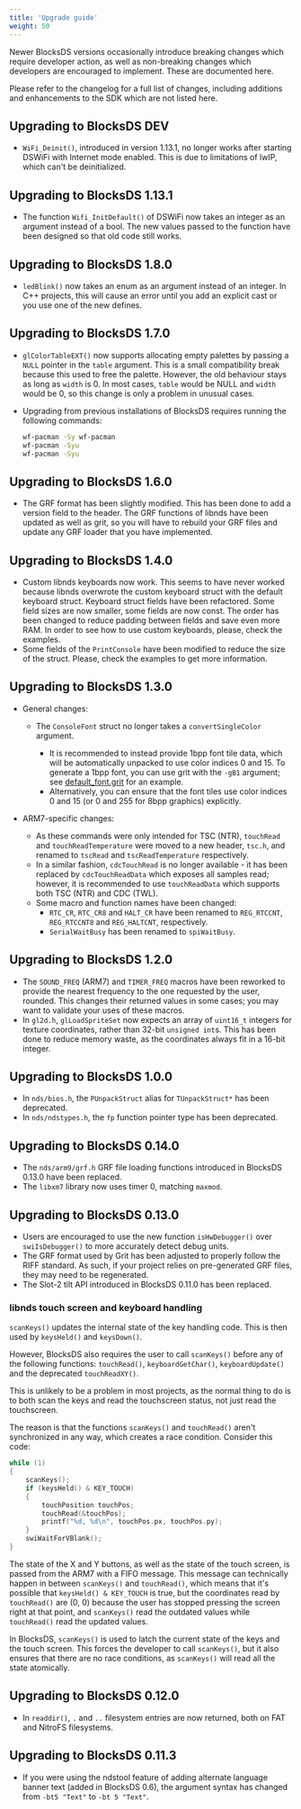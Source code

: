 ```yaml
---
title: 'Upgrade guide'
weight: 50
---
```


Newer BlocksDS versions occasionally introduce breaking changes which require
developer action, as well as non-breaking changes which developers are encouraged
to implement. These are documented here.

Please refer to the changelog for a full list of changes, including additions
and enhancements to the SDK which are not listed here.

## Upgrading to BlocksDS DEV

* `WiFi_Deinit()`, introduced in version 1.13.1, no longer works after starting
  DSWiFi with Internet mode enabled. This is due to limitations of lwIP, which
  can't be deinitialized.

## Upgrading to BlocksDS 1.13.1

* The function `Wifi_InitDefault()` of DSWiFi now takes an integer as an
  argument instead of a bool.  The new values passed to the function have been
  designed so that old code still works.

## Upgrading to BlocksDS 1.8.0

* `ledBlink()` now takes an enum as an argument instead of an integer. In C++
   projects, this will cause an error until you add an explicit cast or you use
   one of the new defines.

## Upgrading to BlocksDS 1.7.0

* `glColorTableEXT()` now supports allocating empty palettes by passing a
  `NULL` pointer in the `table` argument. This is a small compatibility break
  because this used to free the palette. However, the old behaviour stays as
  long as `width` is 0. In most cases, `table` would be NULL and `width` would
  be 0, so this change is only a problem in unusual cases.
* Upgrading from previous installations of BlocksDS requires running the
  following commands:

  ```bash
  wf-pacman -Sy wf-pacman
  wf-pacman -Syu
  wf-pacman -Syu
  ```

## Upgrading to BlocksDS 1.6.0

* The GRF format has been slightly modified. This has been done to add a version
  field to the header. The GRF functions of libnds have been updated as well as
  grit, so you will have to rebuild your GRF files and update any GRF loader
  that you have implemented.

## Upgrading to BlocksDS 1.4.0

* Custom libnds keyboards now work. This seems to have never worked because
  libnds overwrote the custom keyboard struct with the default keyboard struct.
  Keyboard struct fields have been refactored. Some field sizes are now smaller,
  some fields are now const. The order has been changed to reduce padding
  between fields and save even more RAM. In order to see how to use custom
  keyboards, please, check the examples.
* Some fields of the `PrintConsole` have been modified to reduce the size of the
  struct. Please, check the examples to get more information.

## Upgrading to BlocksDS 1.3.0

* General changes:

  * The `ConsoleFont` struct no longer takes a `convertSingleColor`
    argument.

    * It is recommended to instead provide 1bpp font tile data, which
      will be automatically unpacked to use color indices 0 and 15.
      To generate a 1bpp font, you can use grit with the `-gB1` argument;
      see [default_font.grit](https://github.com/blocksds/libnds/blob/f3b609b3099f256502cd241b8519ecc59e4f68a6/graphics/default_font.grit) for an example.
    * Alternatively, you can ensure that the font tiles use color indices
      0 and 15 (or 0 and 255 for 8bpp graphics) explicitly.

* ARM7-specific changes:

  * As these commands were only intended for TSC (NTR), `touchRead` and
    `touchReadTemperature` were moved to a new header, `tsc.h`, and renamed
    to `tscRead` and `tscReadTemperature` respectively.
  * In a similar fashion, `cdcTouchRead` is no longer available - it has
    been replaced by `cdcTouchReadData` which exposes all samples read;
    however, it is recommended to use `touchReadData` which supports both
    TSC (NTR) and CDC (TWL).
  * Some macro and function names have been changed:
    - `RTC_CR`, `RTC_CR8` and `HALT_CR` have been renamed to `REG_RTCCNT`,
      `REG_RTCCNT8` and `REG_HALTCNT`, respectively.
    - `SerialWaitBusy` has been renamed to `spiWaitBusy`.

## Upgrading to BlocksDS 1.2.0

* The `SOUND_FREQ` (ARM7) and `TIMER_FREQ` macros have been reworked to
  provide the nearest frequency to the one requested by the user, rounded.
  This changes their returned values in some cases; you may want to validate
  your uses of these macros.
* In `gl2d.h`, `glLoadSpriteSet` now expects an array of `uint16_t` integers
  for texture coordinates, rather than 32-bit `unsigned int`s. This has been done
  to reduce memory waste, as the coordinates always fit in a 16-bit integer.

## Upgrading to BlocksDS 1.0.0

* In `nds/bios.h`, the `PUnpackStruct` alias for `TUnpackStruct*` has been
  deprecated.
* In `nds/ndstypes.h`, the `fp` function pointer type has been deprecated.

## Upgrading to BlocksDS 0.14.0

* The `nds/arm9/grf.h` GRF file loading functions introduced in BlocksDS 0.13.0
  have been replaced.
* The `libxm7` library now uses timer 0, matching `maxmod`.

## Upgrading to BlocksDS 0.13.0

* Users are encouraged to use the new function `isHwDebugger()` over `swiIsDebugger()`
  to more accurately detect debug units.
* The GRF format used by Grit has been adjusted to properly follow the RIFF
  standard. As such, if your project relies on pre-generated GRF files, they may
  need to be regenerated.
* The Slot-2 tilt API introduced in BlocksDS 0.11.0 has been replaced.

### libnds touch screen and keyboard handling

`scanKeys()` updates the internal state of the key handling code. This is then
used by `keysHeld()` and `keysDown()`.

However, BlocksDS also requires the user to call `scanKeys()` before any of the
following functions: `touchRead()`, `keyboardGetChar()`, `keyboardUpdate()` and
the deprecated `touchReadXY()`.

This is unlikely to be a problem in most projects, as the normal thing to do is
to both scan the keys and read the touchscreen status, not just read the
touchscreen.

The reason is that the functions `scanKeys()` and `touchRead()` aren't
synchronized in any way, which creates a race condition. Consider this code:

```c
while (1)
{
    scanKeys();
    if (keysHeld() & KEY_TOUCH)
    {
        touchPosition touchPos;
        touchRead(&touchPos);
        printf("%d, %d\n", touchPos.px, touchPos.py);
    }
    swiWaitForVBlank();
}
```

The state of the X and Y buttons, as well as the state of the touch screen, is
passed from the ARM7 with a FIFO message. This message can technically happen in
between `scanKeys()` and `touchRead()`, which means that it's possible that
`keysHeld() & KEY_TOUCH` is true, but the coordinates read by `touchRead()` are
(0, 0) because the user has stopped pressing the screen right at that point, and
`scanKeys()` read the outdated values while `touchRead()` read the updated
values.

In BlocksDS, `scanKeys()` is used to latch the current state of the keys and the
touch screen. This forces the developer to call `scanKeys()`, but it also
ensures that there are no race conditions, as `scanKeys()` will read all the
state atomically.

## Upgrading to BlocksDS 0.12.0

* In `readdir()`, `.` and `..` filesystem entries are now returned, both on
  FAT and NitroFS filesystems.

## Upgrading to BlocksDS 0.11.3

* If you were using the ndstool feature of adding alternate language banner text
  (added in BlocksDS 0.6), the argument syntax has changed from `-bt5 "Text"` to
  `-bt 5 "Text"`.
